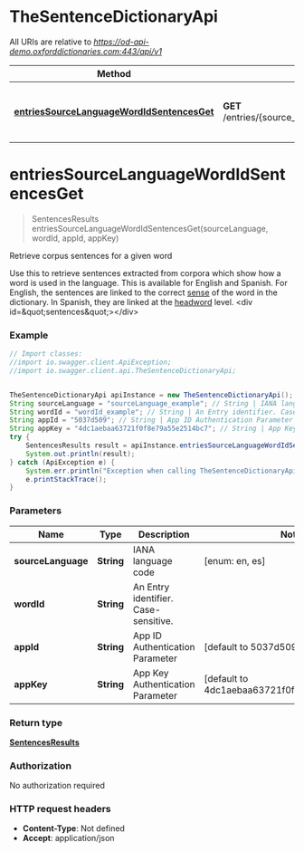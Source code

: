 # TheSentenceDictionaryApi

All URIs are relative to *https://od-api-demo.oxforddictionaries.com:443/api/v1*

Method | HTTP request | Description
------------- | ------------- | -------------
[**entriesSourceLanguageWordIdSentencesGet**](TheSentenceDictionaryApi.md#entriesSourceLanguageWordIdSentencesGet) | **GET** /entries/{source_language}/{word_id}/sentences | Retrieve corpus sentences for a given word


<a name="entriesSourceLanguageWordIdSentencesGet"></a>
# **entriesSourceLanguageWordIdSentencesGet**
> SentencesResults entriesSourceLanguageWordIdSentencesGet(sourceLanguage, wordId, appId, appKey)

Retrieve corpus sentences for a given word

 Use this to retrieve sentences extracted from  corpora which show how a word is used in the language. This is available for English and Spanish. For English, the sentences are linked to the correct [sense](documentation/glossary?term&#x3D;sense) of the word in the dictionary. In Spanish, they are linked at the [headword](documentation/glossary?term&#x3D;headword) level.   &lt;div id&#x3D;\&quot;sentences\&quot;&gt;&lt;/div&gt; 

### Example
```java
// Import classes:
//import io.swagger.client.ApiException;
//import io.swagger.client.api.TheSentenceDictionaryApi;


TheSentenceDictionaryApi apiInstance = new TheSentenceDictionaryApi();
String sourceLanguage = "sourceLanguage_example"; // String | IANA language code
String wordId = "wordId_example"; // String | An Entry identifier. Case-sensitive.
String appId = "5037d509"; // String | App ID Authentication Parameter
String appKey = "4dc1aebaa63721f0f8e79a55e2514bc7"; // String | App Key Authentication Parameter
try {
    SentencesResults result = apiInstance.entriesSourceLanguageWordIdSentencesGet(sourceLanguage, wordId, appId, appKey);
    System.out.println(result);
} catch (ApiException e) {
    System.err.println("Exception when calling TheSentenceDictionaryApi#entriesSourceLanguageWordIdSentencesGet");
    e.printStackTrace();
}
```

### Parameters

Name | Type | Description  | Notes
------------- | ------------- | ------------- | -------------
 **sourceLanguage** | **String**| IANA language code | [enum: en, es]
 **wordId** | **String**| An Entry identifier. Case-sensitive. |
 **appId** | **String**| App ID Authentication Parameter | [default to 5037d509]
 **appKey** | **String**| App Key Authentication Parameter | [default to 4dc1aebaa63721f0f8e79a55e2514bc7]

### Return type

[**SentencesResults**](SentencesResults.md)

### Authorization

No authorization required

### HTTP request headers

 - **Content-Type**: Not defined
 - **Accept**: application/json


